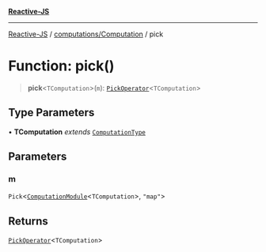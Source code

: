 [**Reactive-JS**](../../../README.md)

***

[Reactive-JS](../../../README.md) / [computations/Computation](../README.md) / pick

# Function: pick()

> **pick**\<`TComputation`\>(`m`): [`PickOperator`](../interfaces/PickOperator.md)\<`TComputation`\>

## Type Parameters

• **TComputation** *extends* [`ComputationType`](../../type-aliases/ComputationType.md)

## Parameters

### m

`Pick`\<[`ComputationModule`](../../interfaces/ComputationModule.md)\<`TComputation`\>, `"map"`\>

## Returns

[`PickOperator`](../interfaces/PickOperator.md)\<`TComputation`\>

